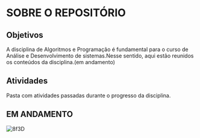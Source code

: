 # SOBRE O REPOSITÓRIO
## Objetivos
A disciplina de Algoritmos e Programação é fundamental para o curso de Análise e Desenvolvimento de sistemas.Nesse sentido, aqui estão reunidos os conteúdos da disciplina.(em andamento)
## Atividades
Pasta com atividades passadas durante o progresso da disciplina.
## EM ANDAMENTO


![8f3D](https://github.com/user-attachments/assets/bd24a0fd-b943-4d09-a374-3095181314f5)

